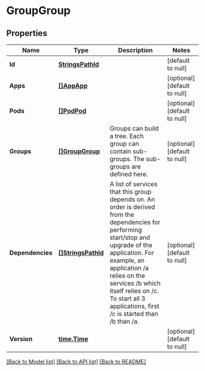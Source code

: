 # GroupGroup

## Properties
Name | Type | Description | Notes
------------ | ------------- | ------------- | -------------
**Id** | [**StringsPathId**](strings.PathId.md) |  | [default to null]
**Apps** | [**[]AppApp**](app.App.md) |  | [optional] [default to null]
**Pods** | [**[]PodPod**](pod.Pod.md) |  | [optional] [default to null]
**Groups** | [**[]GroupGroup**](group.Group.md) | Groups can build a tree. Each group can contain sub-groups. The sub-groups are defined here.  | [optional] [default to null]
**Dependencies** | [**[]StringsPathId**](strings.PathId.md) | A list of services that this group depends on. An order is derived from the dependencies for performing start/stop and upgrade of the application. For example, an application /a relies on the services /b which itself relies on /c. To start all 3 applications, first /c is started than /b than /a.  | [optional] [default to null]
**Version** | [**time.Time**](time.Time.md) |  | [optional] [default to null]

[[Back to Model list]](../README.md#documentation-for-models) [[Back to API list]](../README.md#documentation-for-api-endpoints) [[Back to README]](../README.md)


